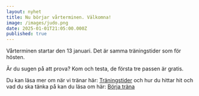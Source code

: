 ```yaml
---
layout: nyhet
title: Nu börjar vårterminen. Välkomna!
image: /images/judo.png
date: 2025-01-01T21:05:00.000Z
published: true
---
```

Vårterminen startar den 13 januari. Det är samma träningstider som för hösten. [](https://osterlenbudo.se/tider)

Är du sugen på att prova?  Kom och testa, de första tre passen är gratis. 

Du kan läsa mer om när vi tränar här: [Träningstider](<>)  och hur du hittar hit och vad du ska tänka på kan du läsa om här: [Börja träna](<>)
